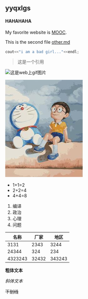 ## yyqxlgs

#### HAHAHAHA

My favorite website is [MOOC](https://www.icourse163.org/).<br>

This is the second file [other.md](https://github.com/SLKAYYQX/yyqxlgs/blob/main/other.md)

```c++
cout<<"i am a bad girl..."<<endl;
```

> 这是一个引用

![这是web上gif图片](https://img0.baidu.com/it/u=2333287752,1764466857&fm=26&fmt=auto&gp=0.jpg)


![本地图片](https://github.com/sauceplus/newrepo/blob/main/im.png)


- 1+1=2
- 2+2=4
- 4+4=8


1. 编译
2. 政治
3. 心理
4. 问题



| 名称 | 厂家 | 地区 |
| -------- | ---- | ---- |
| 3131     | 2343 | 3244   |
| 24344     | 324 | 234  |
|4323243    | 32432 | 343243   |

**粗体文本**

*斜体文本*

~~下划线~~
